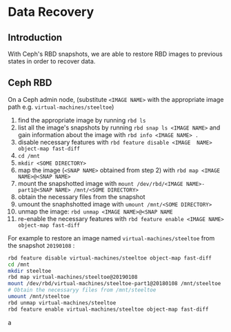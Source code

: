 # Data Recovery

## Introduction

With Ceph's RBD snapshots, we are able to restore RBD images to previous states in order to recover data.

## Ceph RBD

On a Ceph admin node, \(substitute `<IMAGE NAME>` with the appropriate image path e.g. `virtual-machines/steeltoe`\)

1. find the appropriate image by running `rbd ls`
2. list all the image's snapshots by running `rbd snap ls <IMAGE NAME>` and gain information about the image with `rbd info <IMAGE NAME> .`
3. disable necessary features with `rbd feature disable <IMAGE  NAME> object-map fast-diff`
4. `cd /mnt`
5.  `mkdir <SOME DIRECTORY>`
6. map the image \(`<SNAP NAME>` obtained from step 2\) with `rbd map <IMAGE NAME>@<SNAP NAME>`
7. mount the snapshotted image with `mount /dev/rbd/<IMAGE NAME>-part1@<SNAP NAME> /mnt/<SOME DIRECTORY>`
8. obtain the necessary files from the snapshot
9. umount the snaphshotted image with `umount /mnt/<SOME DIRECTORY>`
10. unmap the image: `rbd unmap <IMAGE NAME>@<SNAP NAME`
11. re-enable the necessary features with `rbd feature enable <IMAGE NAME> object-map fast-diff`

For example to restore an image named `virtual-machines/steeltoe` from the snapshot `20190108` :

```bash
rbd feature disable virtual-machines/steeltoe object-map fast-diff
cd /mnt
mkdir steeltoe
rbd map virtual-machines/steeltoe@20190108
mount /dev/rbd/virtual-machines/steeltoe-part1@20180108 /mnt/steeltoe
# Obtain the necessaryy files from /mnt/steeltoe
umount /mnt/steeltoe
rbd unmap virtual-machines/steeltoe
rbd feature enable virtual-machines/steeltoe object-map fast-diff
```



a

